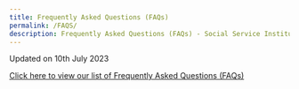 ```yaml
---
title: Frequently Asked Questions (FAQs)
permalink: /FAQS/
description: Frequently Asked Questions (FAQs) - Social Service Institute
---
```

Updated on 10th July 2023

[Click here to view our list of Frequently Asked Questions (FAQs)](/files/ssi%20-%20faqs%20on%20website_10%20jul%202023.pdf)